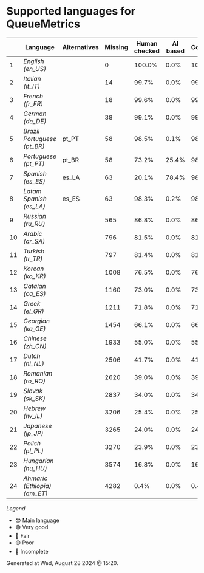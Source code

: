 # Supported languages for QueueMetrics

|  | Language | Alternatives | Missing | Human checked | AI based | Completion |   |
|--|----------|--------------|---------|---------------|----------|------------|---|
| 1 | *English (en_US)* |  | 0 | 100.0% | 0.0% | 100.0% | 😎 |
| 2 | *Italian (it_IT)* |  | 14 | 99.7% | 0.0% | 99.7% | 🟢 |
| 3 | *French (fr_FR)* |  | 18 | 99.6% | 0.0% | 99.6% | 🟢 |
| 4 | *German (de_DE)* |  | 38 | 99.1% | 0.0% | 99.1% | 🟢 |
| 5 | *Brazil Portuguese (pt_BR)* | pt_PT | 58 | 98.5% | 0.1% | 98.7% | 🟢 |
| 6 | *Portuguese (pt_PT)* | pt_BR | 58 | 73.2% | 25.4% | 98.7% | 🟢 |
| 7 | *Spanish (es_ES)* | es_LA | 63 | 20.1% | 78.4% | 98.5% | 🟢 |
| 8 | *Latam Spanish (es_LA)* | es_ES | 63 | 98.3% | 0.2% | 98.5% | 🟢 |
| 9 | *Russian (ru_RU)* |  | 565 | 86.8% | 0.0% | 86.9% | 🔵 |
| 10 | *Arabic (ar_SA)* |  | 796 | 81.5% | 0.0% | 81.5% | 🟡 |
| 11 | *Turkish (tr_TR)* |  | 797 | 81.4% | 0.0% | 81.5% | 🟡 |
| 12 | *Korean (ko_KR)* |  | 1008 | 76.5% | 0.0% | 76.5% | 🟡 |
| 13 | *Catalan (ca_ES)* |  | 1160 | 73.0% | 0.0% | 73.0% | 🟡 |
| 14 | *Greek (el_GR)* |  | 1211 | 71.8% | 0.0% | 71.8% | 🟡 |
| 15 | *Georgian (ka_GE)* |  | 1454 | 66.1% | 0.0% | 66.2% | 🔴 |
| 16 | *Chinese (zh_CN)* |  | 1933 | 55.0% | 0.0% | 55.0% | 🔴 |
| 17 | *Dutch (nl_NL)* |  | 2506 | 41.7% | 0.0% | 41.7% | 🔴 |
| 18 | *Romanian (ro_RO)* |  | 2620 | 39.0% | 0.0% | 39.0% | 🔴 |
| 19 | *Slovak (sk_SK)* |  | 2837 | 34.0% | 0.0% | 34.0% | 🔴 |
| 20 | *Hebrew (iw_IL)* |  | 3206 | 25.4% | 0.0% | 25.4% | 🔴 |
| 21 | *Japanese (jp_JP)* |  | 3265 | 24.0% | 0.0% | 24.0% | 🔴 |
| 22 | *Polish (pl_PL)* |  | 3270 | 23.9% | 0.0% | 23.9% | 🔴 |
| 23 | *Hungarian (hu_HU)* |  | 3574 | 16.8% | 0.0% | 16.8% | 🔴 |
| 24 | *Ahmaric (Ethiopia) (am_ET)* |  | 4282 | 0.4% | 0.0% | 0.4% | 🔴 |


*Legend*

- 😎 Main language
- 🟢 Very good
- 🔵 Fair
- 🟡 Poor
- 🔴 Incomplete


Generated at Wed, August 28 2024 @ 15:20.

